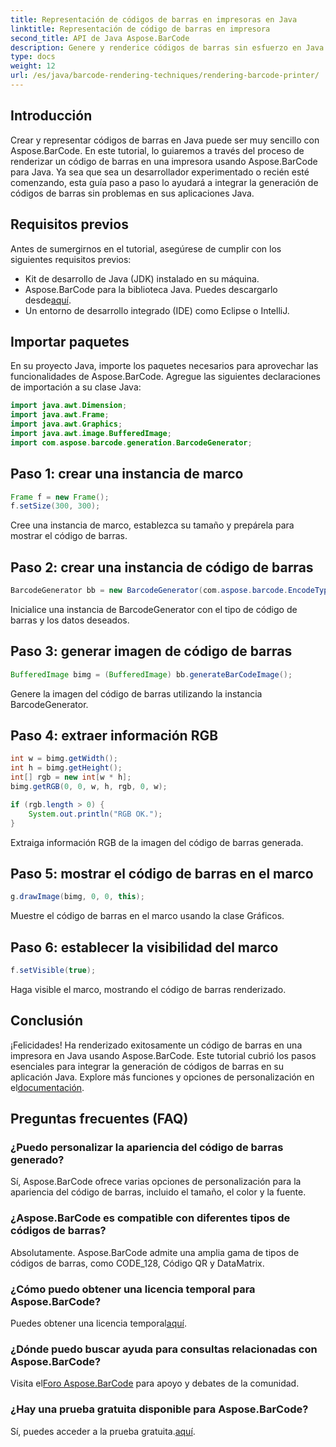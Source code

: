 ```yaml
---
title: Representación de códigos de barras en impresoras en Java
linktitle: Representación de código de barras en impresora
second_title: API de Java Aspose.BarCode
description: Genere y renderice códigos de barras sin esfuerzo en Java con Aspose.BarCode. Siga nuestra guía paso a paso para una integración perfecta.
type: docs
weight: 12
url: /es/java/barcode-rendering-techniques/rendering-barcode-printer/
---
```


## Introducción

Crear y representar códigos de barras en Java puede ser muy sencillo con Aspose.BarCode. En este tutorial, lo guiaremos a través del proceso de renderizar un código de barras en una impresora usando Aspose.BarCode para Java. Ya sea que sea un desarrollador experimentado o recién esté comenzando, esta guía paso a paso lo ayudará a integrar la generación de códigos de barras sin problemas en sus aplicaciones Java.

## Requisitos previos

Antes de sumergirnos en el tutorial, asegúrese de cumplir con los siguientes requisitos previos:

- Kit de desarrollo de Java (JDK) instalado en su máquina.
-  Aspose.BarCode para la biblioteca Java. Puedes descargarlo desde[aquí](https://releases.aspose.com/barcode/java/).
- Un entorno de desarrollo integrado (IDE) como Eclipse o IntelliJ.

## Importar paquetes

En su proyecto Java, importe los paquetes necesarios para aprovechar las funcionalidades de Aspose.BarCode. Agregue las siguientes declaraciones de importación a su clase Java:

```java
import java.awt.Dimension;
import java.awt.Frame;
import java.awt.Graphics;
import java.awt.image.BufferedImage;
import com.aspose.barcode.generation.BarcodeGenerator;
```

## Paso 1: crear una instancia de marco

```java
Frame f = new Frame();
f.setSize(300, 300);
```

Cree una instancia de marco, establezca su tamaño y prepárela para mostrar el código de barras.

## Paso 2: crear una instancia de código de barras

```java
BarcodeGenerator bb = new BarcodeGenerator(com.aspose.barcode.EncodeTypes.CODE_128, "1234567");
```

Inicialice una instancia de BarcodeGenerator con el tipo de código de barras y los datos deseados.

## Paso 3: generar imagen de código de barras

```java
BufferedImage bimg = (BufferedImage) bb.generateBarCodeImage();
```

Genere la imagen del código de barras utilizando la instancia BarcodeGenerator.

## Paso 4: extraer información RGB

```java
int w = bimg.getWidth();
int h = bimg.getHeight();
int[] rgb = new int[w * h];
bimg.getRGB(0, 0, w, h, rgb, 0, w);

if (rgb.length > 0) {
    System.out.println("RGB OK.");
}
```

Extraiga información RGB de la imagen del código de barras generada.

## Paso 5: mostrar el código de barras en el marco

```java
g.drawImage(bimg, 0, 0, this);
```

Muestre el código de barras en el marco usando la clase Gráficos.

## Paso 6: establecer la visibilidad del marco

```java
f.setVisible(true);
```

Haga visible el marco, mostrando el código de barras renderizado.

## Conclusión

 ¡Felicidades! Ha renderizado exitosamente un código de barras en una impresora en Java usando Aspose.BarCode. Este tutorial cubrió los pasos esenciales para integrar la generación de códigos de barras en su aplicación Java. Explore más funciones y opciones de personalización en el[documentación](https://reference.aspose.com/barcode/java/).

## Preguntas frecuentes (FAQ)

### ¿Puedo personalizar la apariencia del código de barras generado?
Sí, Aspose.BarCode ofrece varias opciones de personalización para la apariencia del código de barras, incluido el tamaño, el color y la fuente.

### ¿Aspose.BarCode es compatible con diferentes tipos de códigos de barras?
Absolutamente. Aspose.BarCode admite una amplia gama de tipos de códigos de barras, como CODE_128, Código QR y DataMatrix.

### ¿Cómo puedo obtener una licencia temporal para Aspose.BarCode?
 Puedes obtener una licencia temporal[aquí](https://purchase.aspose.com/temporary-license/).

### ¿Dónde puedo buscar ayuda para consultas relacionadas con Aspose.BarCode?
 Visita el[Foro Aspose.BarCode](https://forum.aspose.com/c/barcode/13) para apoyo y debates de la comunidad.

### ¿Hay una prueba gratuita disponible para Aspose.BarCode?
 Sí, puedes acceder a la prueba gratuita.[aquí](https://releases.aspose.com/).

